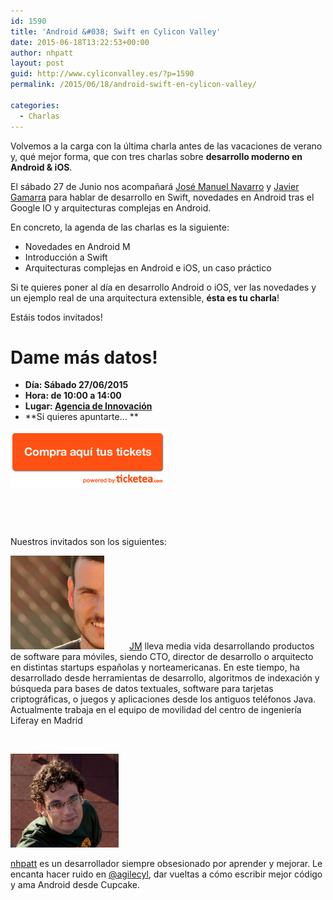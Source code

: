 ```yaml
---
id: 1590
title: 'Android &#038; Swift en Cylicon Valley'
date: 2015-06-18T13:22:53+00:00
author: nhpatt
layout: post
guid: http://www.cyliconvalley.es/?p=1590
permalink: /2015/06/18/android-swift-en-cylicon-valley/

categories:
  - Charlas
---
```

Volvemos a la carga con la última charla antes de las vacaciones de verano y, qué mejor forma, que con tres charlas sobre **desarrollo moderno en Android & iOS**.

El sábado 27 de Junio nos acompañará [José Manuel Navarro](http://twitter.com/jmnavarro) y [Javier Gamarra](http://twitter.com/nhpatt) para hablar de desarrollo en Swift, novedades en Android tras el Google IO y arquitecturas complejas en Android.

En concreto, la agenda de las charlas es la siguiente:

  * Novedades en Android M
  * Introducción a Swift
  * Arquitecturas complejas en Android e iOS, un caso práctico

Si te quieres poner al día en desarrollo Android o iOS, ver las novedades y un ejemplo real de una arquitectura extensible, **ésta es tu charla**!

Estáis todos invitados!

# Dame más datos!

  * **Día: Sábado 27/06/2015**
  * **Hora: de 10:00 a 14:00**
  * **Lugar: [Agencia de Innovación](https://www.google.es/maps/place/Agencia+de+Innovaci%C3%B3n/@41.618862,-4.747401,17z/data=!3m1!4b1!4m2!3m1!1s0xd476cde13c9d9df:0xc54421ea5d686678)**
  * **Si quieres apuntarte… **

<a href="https://www.ticketea.com/android-swift/" target="_blank"><img class="aligncenter" title="Entradas" src="/assets/2014/04/buyhere1.png" alt="" width="250" height="90" /></a>

&nbsp;

&nbsp;

Nuestros invitados son los siguientes:

 <img class=" wp-image-1592 alignleft" style="margin-right: 40px;" src="/assets/2015/06/aff7f8cb6a47e9b1e1cacc6a06d27dff.png" alt="aff7f8cb6a47e9b1e1cacc6a06d27dff" width="150" height="150" />[JM](http://twitter.com/jmnavarro) lleva media vida desarrollando productos de software para móviles, siendo CTO, director de desarrollo o arquitecto en distintas startups españolas y norteamericanas. En este tiempo, ha desarrollado desde herramientas de desarrollo, algoritmos de indexación y búsqueda para bases de datos textuales, software para tarjetas criptográficas, o juegos y aplicaciones desde los antiguos teléfonos Java. Actualmente trabaja en el equipo de movilidad del centro de ingeniería Liferay en Madrid

&nbsp;

<img class=" wp-image-1591 alignleft" style="margin-right: 17px;" src="/assets/2015/06/avatar.jpg" alt="avatar" width="173" height="150" />
  
[nhpatt](http://twitter.com/nhpatt) es un desarrollador siempre obsesionado por aprender y mejorar. Le encanta hacer ruido en [@agilecyl](http://twitter.com/agilecyl), dar vueltas a cómo escribir mejor código y ama Android desde Cupcake.

&nbsp;

&nbsp;